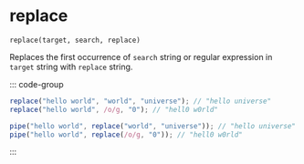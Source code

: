 # replace

`replace(target, search, replace)`

Replaces the first occurrence of `search` string or regular expression in `target` string with `replace` string.

::: code-group

```ts [data-first]
replace("hello world", "world", "universe"); // "hello universe"
replace("hello world", /o/g, "0"); // "hell0 w0rld"
```

```ts [data-last]
pipe("hello world", replace("world", "universe")); // "hello universe"
pipe("hello world", replace(/o/g, "0")); // "hell0 w0rld"
```

:::
